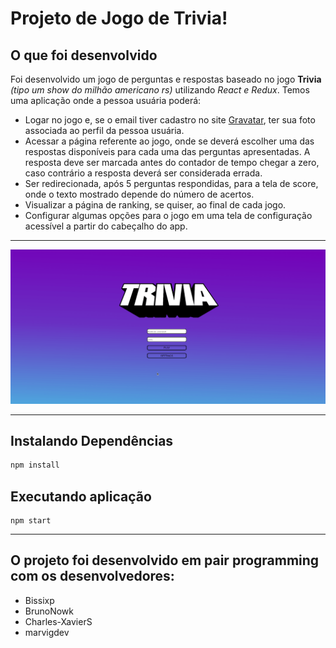 # Projeto de Jogo de Trivia!



## O que foi desenvolvido

Foi desenvolvido um jogo de perguntas e respostas baseado no jogo **Trivia** _(tipo um show do milhão americano rs)_ utilizando _React e Redux_. Temos uma aplicação onde a pessoa usuária poderá:

  - Logar no jogo e, se o email tiver cadastro no site [Gravatar](https://pt.gravatar.com/), ter sua foto associada ao perfil da pessoa usuária.
  - Acessar a página referente ao jogo, onde se deverá escolher uma das respostas disponíveis para cada uma das perguntas apresentadas. A resposta deve ser marcada antes do contador de tempo chegar a zero, caso contrário a resposta deverá ser considerada errada.
  - Ser redirecionada, após 5 perguntas respondidas, para a tela de score, onde o texto mostrado depende do número de acertos.
  - Visualizar a página de ranking, se quiser, ao final de cada jogo.
  - Configurar algumas opções para o jogo em uma tela de configuração acessível a partir do cabeçalho do app.

---

![](https://github.com/tarcisioliboni/Trivia/blob/main/TriviaGIF.gif)

---

## Instalando Dependências

```bash
npm install
``` 
## Executando aplicação

```
npm start
```
---

## O projeto foi desenvolvido em pair programming com os desenvolvedores:
 - Bissixp
 - BrunoNowk
 - Charles-XavierS
 - marvigdev
